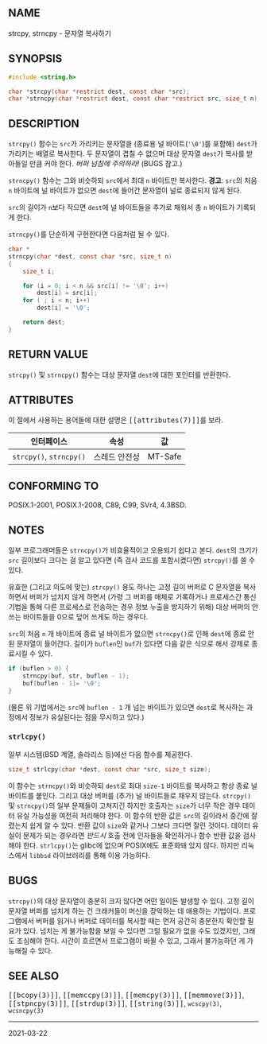 ## NAME

strcpy, strncpy - 문자열 복사하기

## SYNOPSIS

```c
#include <string.h>

char *strcpy(char *restrict dest, const char *src);
char *strncpy(char *restrict dest, const char *restrict src, size_t n);
```

## DESCRIPTION

`strcpy()` 함수는 `src`가 가리키는 문자열을 (종료용 널 바이트(`'\0'`)를 포함해) `dest`가 가리키는 배열로 복사한다. 두 문자열이 겹칠 수 없으며 대상 문자열 `dest`가 복사를 받아들일 만큼 커야 한다. *버퍼 넘침에 주의하라!* (BUGS 참고.)

`strncpy()` 함수는 그와 비슷하되 `src`에서 최대 `n` 바이트만 복사한다. **경고**: `src`의 처음 `n` 바이트에 널 바이트가 없으면 `dest`에 들어간 문자열이 널로 종료되지 않게 된다.

`src`의 길이가 `n`보다 작으면 `dest`에 널 바이트들을 추가로 채워서 총 `n` 바이트가 기록되게 한다.

`strncpy()`를 단순하게 구현한다면 다음처럼 될 수 있다.

```c
char *
strncpy(char *dest, const char *src, size_t n)
{
    size_t i;

    for (i = 0; i < n && src[i] != '\0'; i++)
        dest[i] = src[i];
    for ( ; i < n; i++)
        dest[i] = '\0';

    return dest;
}
```

## RETURN VALUE

`strcpy()` 및 `strncpy()` 함수는 대상 문자열 `dest`에 대한 포인터를 반환한다.

## ATTRIBUTES

이 절에서 사용하는 용어들에 대한 설명은 <tt>[[attributes(7)]]</tt>를 보라.

| 인터페이스 | 속성 | 값 |
| --- | --- | --- |
| `strcpy()`, `strncpy()` | 스레드 안전성 | MT-Safe |

## CONFORMING TO

POSIX.1-2001, POSIX.1-2008, C89, C99, SVr4, 4.3BSD.

## NOTES

일부 프로그래머들은 `strncpy()`가 비효율적이고 오용되기 쉽다고 본다. `dest`의 크기가 `src` 길이보다 크다는 걸 알고 있다면 (즉 검사 코드를 포함시켰다면) `strcpy()`를 쓸 수 있다.

유효한 (그리고 의도에 맞는) `strcpy()` 용도 하나는 고정 길이 버퍼로 C 문자열을 복사하면서 버퍼가 넘치지 않게 하면서 (가령 그 버퍼를 매체로 기록하거나 프로세스간 통신 기법을 통해 다른 프로세스로 전송하는 경우 정보 누출을 방지하기 위해) 대상 버퍼의 안 쓰는 바이트들을 0으로 덮어 쓰게도 하는 경우다.

`src`의 처음 `n` 개 바이트에 종료 널 바이트가 없으면 `strncpy()`로 인해 `dest`에 종료 안 된 문자열이 들어간다. 길이가 `buflen`인 `buf`가 있다면 다음 같은 식으로 해서 강제로 종료시킬 수 있다.

```c
if (buflen > 0) {
    strncpy(buf, str, buflen - 1);
    buf[buflen - 1]= '\0';
}
```

(물론 위 기법에서는 `src`에 `buflen - 1` 개 넘는 바이트가 있으면 `dest`로 복사하는 과정에서 정보가 유실된다는 점을 무시하고 있다.)

### `strlcpy()`

일부 시스템(BSD 계열, 솔라리스 등)에선 다음 함수를 제공한다.

```c
size_t strlcpy(char *dest, const char *src, size_t size);
```

이 함수는 `strncpy()`와 비슷하되 `dest`로 최대 `size-1` 바이트를 복사하고 항상 종료 널 바이트를 붙인다. 그리고 대상 버퍼를 (추가) 널 바이트들로 채우지 않는다. `strcpy()` 및 `strncpy()`의 일부 문제들이 고쳐지긴 하지만 호출자는 `size`가 너무 작은 경우 데이터 유실 가능성을 여전히 처리해야 한다. 이 함수의 반환 값은 `src`의 길이라서 중간에 잘렸는지 쉽게 알 수 있다. 반환 값이 `size`와 같거나 그보다 크다면 잘린 것이다. 데이터 유실이 문제가 되는 경우라면 *반드시* 호출 전에 인자들을 확인하거나 함수 반환 값을 검사해야 한다. `strlcpy()`는 glibc에 없으며 POSIX에도 표준화돼 있지 않다. 하지만 리눅스에서 `libbsd` 라이브러리를 통해 이용 가능하다.

## BUGS

`strcpy()`의 대상 문자열이 충분히 크지 않다면 어떤 일이든 발생할 수 있다. 고정 길이 문자열 버퍼를 넘치게 하는 건 크래커들이 머신을 장악하는 데 애용하는 기법이다. 프로그램에서 버퍼를 읽거나 버퍼로 데이터를 복사할 때는 먼저 공간히 충분한지 확인할 필요가 있다. 넘치는 게 불가능함을 보일 수 있다면 그럴 필요가 없을 수도 있겠지만, 그래도 조심해야 한다. 시간이 흐르면서 프로그램이 바뀔 수 있고, 그래서 불가능하던 게 가능해질 수 있다.

## SEE ALSO

<tt>[[bcopy(3)]]</tt>, <tt>[[memccpy(3)]]</tt>, <tt>[[memcpy(3)]]</tt>, <tt>[[memmove(3)]]</tt>, <tt>[[stpncpy(3)]]</tt>, <tt>[[strdup(3)]]</tt>, <tt>[[string(3)]]</tt>, `wcscpy(3)`, `wcsncpy(3)`

----

2021-03-22
